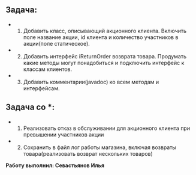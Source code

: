 ## Задача: 
* 1) Добавить класс, описывающий акционного клиента. Включить поле название акции, id клиента и количество участников в акции(поле статическое).
* 2) Добавить интерфейс iReturnOrder возврата товара. Продумать какие методы могут понадобиться и подключить интерфейс к классам клиентов.
* 3) Добавить комментарии(javadoc) ко всем методам и интерфейсам.

## Задача со *:
* 1) Реализовать отказ в обслуживании для акционного клиента при превышении участников акции
* 2) Сохранить в файл лог работы магазина, включая возвраты товара(реализовать возврат нескольких товаров)

**Работу выполнил: Севастьянов Илья**